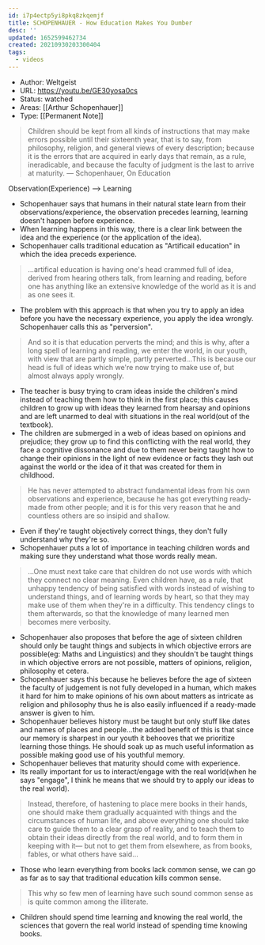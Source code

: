 ```yaml
---
id: i7p4ectp5yi8pkq8zkqemjf
title: SCHOPENHAUER - How Education Makes You Dumber
desc: ''
updated: 1652599462734
created: 20210930203300404
tags:
  - videos
---
```


- Author: Weltgeist
- URL: https://youtu.be/GE30yosa0cs
- Status: watched
- Areas: [[Arthur Schopenhauer]]
- Type: [[Permanent Note]]

> Children should be kept from all kinds of instructions that may make errors possible until their sixteenth year, that is to say, from philosophy, religion, and general views of every description; because it is the errors that are acquired in early days that remain, as a rule, ineradicable, and because the faculty of judgment is the last to arrive at maturity. — Schopenhauer, On Education

Observation(Experience) —> Learning

- Schopenhauer says that humans in their natural state learn from their observations/experience, the observation precedes learning, learning doesn't happen before experience.
- When learning happens in this way, there is a clear link between the idea and the experience (or the application of the idea).
- Schopenhauer calls traditional education as "Artificail education" in which the idea preceds experience.

> ...artifical education is having one's head crammed full of idea, derived from hearing others talk, from learning and reading, before one has anything like an extensive knowledge of the world as it is and as one sees it.

- The problem with this approach is that when you try to apply an idea before you have the necessary experience, you apply the idea wrongly. Schopenhauer calls this as "perversion".

> And so it is that education perverts the mind; and this is why, after a long spell of learning and reading, we enter the world, in our youth, with view that are partly simple, partly perverted...This is because our head is full of ideas which we're now trying to make use of, but almost always apply wrongly.

- The teacher is busy trying to cram ideas inside the children's mind instead of teaching them how to think in the first place; this causes children to grow up with ideas they learned from hearsay and opinions and are left unarmed to deal with situations in the real world(out of the textbook).
- The children are submerged in a web of ideas based on opinions and prejudice; they grow up to find this conflicting with the real world, they face a cognitive dissonance and due to them never being taught how to change their opinions in the light of new evidence or facts they lash out against the world or the idea of it that was created for them in childhood.

> He has never attempted to abstract fundamental ideas from his own observations and experience, because he has got everything ready-made from other people; and it is for this very reason that he and countless others are so insipid and shallow.

- Even if they're taught objectively correct things, they don't fully understand why they're so.
- Schopenhauer puts a lot of importance in teaching children words and making sure they understand what those words really mean.

> ...One must next take care that children do not use words with which they connect no clear meaning. Even children have, as a rule, that unhappy tendency of being satisfied with words instead of wishing to understand things, and of learning words by heart, so that they may make use of them when they're in a difficulty. This tendency clings to them afterwards, so that the knowledge of many learned men becomes mere verbosity.

- Schopenhauer also proposes that before the age of sixteen children should only be taught things and subjects in which objective errors are possible(eg: Maths and Linguistics) and they shouldn't be taught things in which objective errors are not possible, matters of opinions, religion, philosophy et cetera.
- Schopenhauer says this because he believes before the age of sixteen the faculty of judgement is not fully developed in a human, which makes it hard for him to make opinions of his own about matters as intricate as religion and philosophy thus he is also easily influenced if a ready-made answer is given to him.
- Schopenhauer believes history must be taught but only stuff like dates and names of places and people...the added benefit of this is that since our memory is sharpest in our youth it behooves that we prioritize learning those things. He should soak up as much useful information as possible making good use of his youthful memory.
- Schopenhauer believes that maturity should come with experience.
- Its really important for us to interact/engage with the real world(when he says "engage", I think he means that we should try to apply our ideas to the real world).

> Instead, therefore, of hastening to place mere books in their hands, one should make them gradually acquainted with things and the circumstances of human life, and above everything one should take care to guide them to a clear grasp of reality, and to teach them to obtain their ideas directly from the real world, and to form them in keeping with it— but not to get them from elsewhere, as from books, fables, or what others have said...

- Those who learn everything from books lack common sense, we can go as far as to say that traditional education kills common sense.

> This why so few men of learning have such sound common sense as is quite common among the illiterate.

- Children should spend time learning and knowing the real world, the sciences that govern the real world instead of spending time knowing books.
